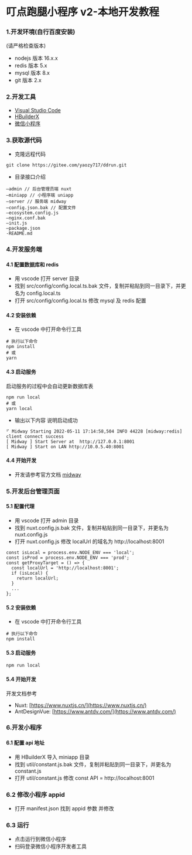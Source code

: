 # 叮点跑腿小程序 v2-本地开发教程

### 1.开发环境(自行百度安装)

(请严格检查版本)

- nodejs 版本 16.x.x
- redis 版本 5.x
- mysql 版本 8.x
- git 版本 2.x

### 2.开发工具

- [Visual Studio Code](https://code.visualstudio.com/)
- [HBuilderX](https://www.dcloud.io/hbuilderx.html)
- [微信小程序](https://developers.weixin.qq.com/miniprogram/dev/devtools/download.html)

### 3.获取源代码

- 克隆远程代码

```
git clone https://gitee.com/yaozy717/ddrun.git
```

- 目录接口介绍

```
—admin // 后台管理员端 nuxt
—miniapp // 小程序端 uniapp
—server // 服务端 midway
—config.json.bak // 配置文件
—ecosystem.config.js
—nginx.conf.bak
—init.js
—package.json
-README.md

```

### 4.开发服务端

#### 4.1 配置数据库和 redis

- 用 vscode 打开 server 目录
- 找到 src/config/config.local.ts.bak 文件，复制并粘贴到同一目录下，并更名为 config.local.ts
- 打开 src/config/config.local.ts 修改 mysql 及 redis 配置

#### 4.2 安装依赖

- 在 vscode 中打开命令行工具

```
# 执行以下命令
npm install
# 或
yarn
```

#### 4.3 启动服务

启动服务的过程中会自动更新数据库表

```
npm run local
# 或
yarn local
```

- 输出以下内容 说明启动成功

```
⠋ Midway Starting 2022-05-11 17:14:58,504 INFO 44228 [midway:redis] client connect success
[ Midway ] Start Server at  http://127.0.0.1:8001
[ Midway ] Start on LAN http://10.0.5.40:8001
```

#### 4.4 开始开发

- 开发请参考官方文档 [midway](https://midwayjs.org/)

### 5.开发后台管理页面

#### 5.1 配置代理

- 用 vscode 打开 admin 目录
- 找到 nuxt.config.js.bak 文件，复制并粘贴到同一目录下，并更名为 nuxt.config.js
- 打开 nuxt.config.js 修改 localUrl 的域名为 http://localhost:8001

```
const isLocal = process.env.NODE_ENV === 'local';
const isProd = process.env.NODE_ENV === 'prod';
const getProxyTarget = () => {
  const localUrl = 'http://localhost:8001';
  if (isLocal) {
    return localUrl;
  }
  ...
};
```

#### 5.2 安装依赖

- 在 vscode 中打开命令行工具

```
# 执行以下命令
npm install
```

#### 5.3 启动服务

```
npm run local
```

#### 5.4 开始开发

开发文档参考

- Nuxt: [https://www.nuxtjs.cn/](https://www.nuxtjs.cn/)
- AntDesignVue: [https://www.antdv.com/](https://www.antdv.com/)

### 6.开发小程序

#### 6.1 配置 api 地址

- 用 HBuilderX 导入 miniapp 目录
- 找到 util/constant.js.bak 文件，复制并粘贴到同一目录下，并更名为 constant.js
- 打开 util/constant.js 修改 const API = http://localhost:8001

### 6.2 修改小程序 appid

- 打开 manifest.json 找到 appid 参数 并修改

### 6.3 运行

- 点击运行到微信小程序
- 扫码登录微信小程序开发者工具
